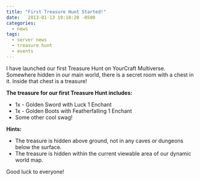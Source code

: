 ```yaml
---
title: "First Treasure Hunt Started!"
date:   2013-01-13 19:18:20 -0500
categories:
  - news
tags:
  - server news
  - treasure hunt
  - events
---
```


I have launched our first Treasure Hunt on YourCraft Multiverse. Somewhere hidden in our main world, there is a secret room with a chest in it. Inside that chest is a treasure! 

**The treasure for our first Treasure Hunt includes:**

* 1x - Golden Sword with Luck 1 Enchant
* 1x - Golden Boots with Featherfalling 1 Enchant
* Some other cool swag!

**Hints:**

* The treasure is hidden above ground, not in any caves or dungeons below the surface.
* The treasure is hidden within the current viewable area of our dynamic world map.

Good luck to everyone!